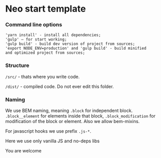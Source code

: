 # Neo start template

### Command line options
    'yarn install' - install all dependencies;
    'gulp' – for start working;
    'gulp build' - build dev version of project from sources;
    'export NODE_ENV=production' and 'gulp build' - build minified 
    and optimized project from sources;

### Structure
`/src/` - thats where you write code.

`/dist/` - compiled code. Do not ever edit this folder.

### Naming
We use BEM naming, meaning `.block` for independent block. `.block__element` for elements inside that block, `.block_modification` for modification of the block or element. Also we allow bem-mixins.

For javascript hooks we use prefix `.js-*`.

Here we use only vanilla JS and no-deps libs

You are welcome